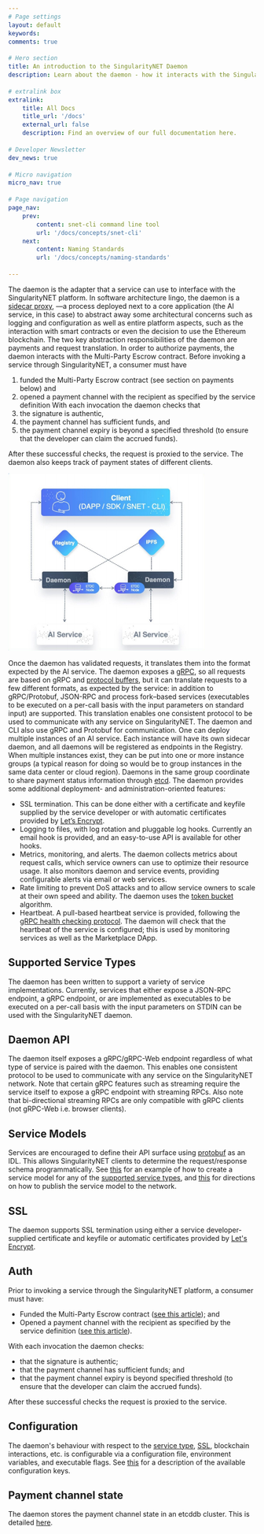 ```yaml
---
# Page settings
layout: default
keywords:
comments: true

# Hero section
title: An introduction to the SingularityNET Daemon
description: Learn about the daemon - how it interacts with the SingularityNET Marketplace and the Ethereum Blockchain.

# extralink box
extralink:
    title: All Docs
    title_url: '/docs'
    external_url: false
    description: Find an overview of our full documentation here.

# Developer Newsletter
dev_news: true

# Micro navigation
micro_nav: true

# Page navigation
page_nav:
    prev:
        content: snet-cli command line tool
        url: '/docs/concepts/snet-cli'
    next:
        content: Naming Standards
        url: '/docs/concepts/naming-standards'
        
---
```

The daemon is the adapter that a service can use to interface with the SingularityNET platform.
In software architecture lingo, the daemon is a [sidecar proxy](https://docs.microsoft.com/en-us/azure/architecture/patterns/sidecar), —a process deployed next to a core application (the AI service, in this case) to abstract away some architectural concerns such as logging and configuration as well as entire platform aspects, such as the interaction with smart contracts or even the decision to use the Ethereum blockchain.
The two key abstraction responsibilities of the daemon are payments and request translation. In order to authorize payments, the daemon interacts with the Multi-Party Escrow contract.
Before invoking a service through SingularityNET, a consumer must have
1. funded the Multi-Party Escrow contract (see section on payments below) and
2. opened a payment channel with the recipient as specified by the service definition
With each invocation the daemon checks that
1. the signature is authentic,
2. the payment channel has sufficient funds, and
3. the payment channel expiry is beyond a specified threshold (to ensure that the developer can claim the accrued funds).

After these successful checks, the request is proxied to the service. The daemon also keeps track of payment states of different clients.

<img src="/docs/all/mpe/img/daemon_diagram.jpg" width="400">

Once the daemon has validated requests, it translates them into the format expected by the AI service. The daemon exposes a [gRPC](https://grpc.io/), so all requests are based on gRPC and [protocol buffers](https://developers.google.com/protocol-buffers/), but it can translate requests to a few different formats, as expected by the service: in addition to gRPC/Protobuf, JSON-RPC and process fork–based services (executables to be executed on a per-call basis with the input parameters on standard input) are supported. This translation enables one consistent protocol to be used to communicate with any service on SingularityNET. The daemon and CLI also use gRPC and Protobuf for communication. One can deploy multiple instances of an AI service. Each instance will have its own sidecar daemon, and all daemons will be registered as endpoints in the Registry. When multiple instances exist, they can be put into one or more instance groups (a typical reason for doing so would be to group instances in the same data center or cloud region). Daemons in the same group coordinate to share payment status information through [etcd](https://coreos.com/etcd/).
The daemon provides some additional deployment- and administration-oriented features:
* SSL termination. This can be done either with a certificate and keyfile supplied by the service developer or with automatic certificates provided by [Let’s Encrypt](https://letsencrypt.org).
* Logging to files, with log rotation and pluggable log hooks. Currently an email hook is
provided, and an easy-to-use API is available for other hooks.
* Metrics, monitoring, and alerts. The daemon collects metrics about request calls, which service owners can use to optimize their resource usage. It also monitors daemon and service events, providing configurable alerts via email or web services.
* Rate limiting to prevent DoS attacks and to allow service owners to scale at their own
speed and ability. The daemon uses the [token bucket](https://en.wikipedia.org/wiki/Token_bucket) algorithm.
* Heartbeat. A pull-based heartbeat service is provided, following the [gRPC health
checking protocol](https://github.com/grpc/grpc/blob/master/doc/health-checking.md). The daemon will check that the heartbeat of the service is configured; this is used by monitoring services as well as the Marketplace DApp.

## Supported Service Types
The daemon has been written to support a variety of service implementations. Currently, services that either expose a JSON-RPC endpoint, a gRPC endpoint, or are implemented as executables to be executed on a per-call basis with the input parameters on STDIN can be used with the SingularityNET daemon.

## Daemon API
The daemon itself exposes a gRPC/gRPC-Web endpoint regardless of what type of service is paired with the daemon. This enables one consistent protocol to be used to communicate with any service on the SingularityNET network. Note that certain gRPC features such as streaming require the service itself to expose a gRPC endpoint with streaming RPCs. Also note that bi-directional streaming RPCs are only compatible with gRPC clients (not gRPC-Web i.e. browser clients).

## Service Models
Services are encouraged to define their API surface using [protobuf](https://developers.google.com/protocol-buffers/docs/reference/proto3-spec#service_definition) as an IDL. This allows SingularityNET clients to determine the request/response schema programmatically. See [this](/docs/all/archive/alpha/Platform-How-Tos#create-a-service-model) for an example of how to create a service model for any of the [supported service types](#supported-service-types), and [this](/docs/all/archive/alpha/Platform-How-Tos#publish-service-metadata) for directions on how to publish the service model to the network.

## SSL
The daemon supports SSL termination using either a service developer-supplied certificate and keyfile or automatic certificates provided by [Let's Encrypt](https://letsencrypt.org/).

## Auth
Prior to invoking a service through the SingularityNET platform, a consumer must have:
- Funded the Multi-Party Escrow contract ([see this article](/docs/all/mpe/mpe)); and
- Opened a payment channel with the recipient as specified by the service definition ([see this article](/docs/all/mpe/payment-channel-storage)).

With each invocation the daemon checks:
- that the signature is authentic;
- that the payment channel has sufficient funds; and
- that the payment channel expiry is beyond specified threshold (to ensure that the developer can claim the accrued funds).

After these successful checks the request is proxied to the service.

## Configuration
The daemon's behaviour with respect to the [service type](#supported-service-types), [SSL](#ssl), blockchain interactions, etc. is configurable via a configuration file, environment variables, and executable flags. See [this](/docs/all/archive/alpha/Platform-How-Tos#configure-singularitynet-daemon) for a description of the available configuration keys.

## Payment channel state
The daemon stores the payment channel state in an etcddb cluster. This is detailed [here](/docs/all/mpe/payment-channel-storage).
